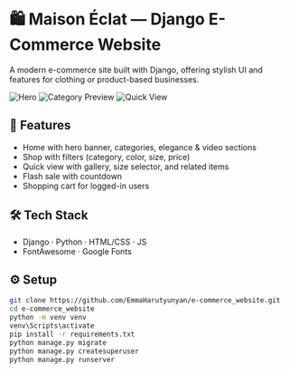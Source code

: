# 🛍️ Maison Éclat — Django E-Commerce Website

A modern e-commerce site built with Django, offering stylish UI and features for clothing or product-based businesses.

![Hero](https://github.com/user-attachments/assets/39afaa10-6097-4b31-b01e-79523ebabfb0)
![Category Preview](https://github.com/user-attachments/assets/b2beb42d-8cfe-4ece-9534-7099ee78d4f2)
![Quick View](https://github.com/user-attachments/assets/5fc16649-143a-4d95-a7ec-b28c5e8ea735)

## 🚀 Features

- Home with hero banner, categories, elegance & video sections
- Shop with filters (category, color, size, price)
- Quick view with gallery, size selector, and related items
- Flash sale with countdown
- Shopping cart for logged-in users

## 🛠️ Tech Stack

- Django · Python · HTML/CSS · JS
- FontAwesome · Google Fonts

## ⚙️ Setup

```bash
git clone https://github.com/EmmaHarutyunyan/e-commerce_website.git
cd e-commerce_website
python -m venv venv
venv\Scripts\activate
pip install -r requirements.txt
python manage.py migrate
python manage.py createsuperuser
python manage.py runserver

```
